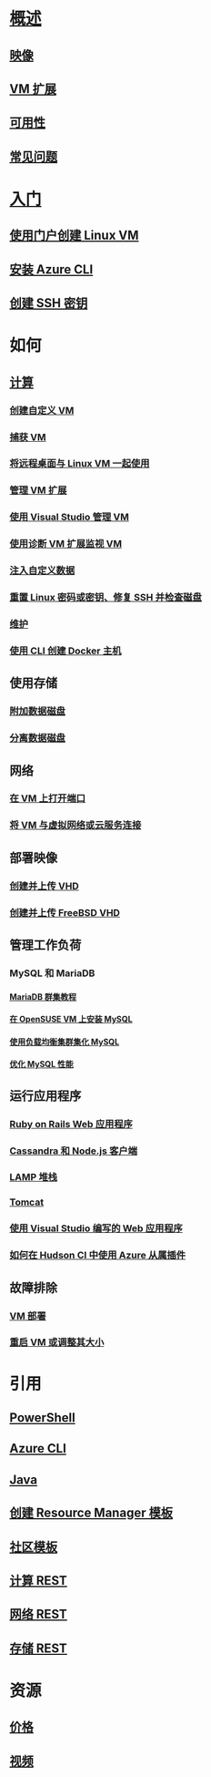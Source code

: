 # [概述](../overview.md)
## [映像](about-images.md)
## [VM 扩展](agents-and-extensions.md)
## [可用性](configure-availability.md)
## [常见问题](faq.md)

# [入门](../opensource-links.md)
## [使用门户创建 Linux VM](createportal.md)
## [安装 Azure CLI](../../../cli-install-nodejs.md)
## [创建 SSH 密钥](../mac-create-ssh-keys.md)

# 如何
## [计算](../intro-on-azure.md)
### [创建自定义 VM](create-custom.md)
### [捕获 VM](capture-image.md)
### [将远程桌面与 Linux VM 一起使用](remote-desktop.md)
### [管理 VM 扩展](manage-extensions.md)
### [使用 Visual Studio 管理 VM](manage-visual-studio.md)
### [使用诊断 VM 扩展监视 VM](../diagnostic-extension.md)
### [注入自定义数据](inject-custom-data.md)
### [重置 Linux 密码或密钥、修复 SSH 并检查磁盘](reset-access.md)
### [维护](planned-maintenance-schedule.md)
### [使用 CLI 创建 Docker 主机](cli-use-docker.md)

## 使用存储
### [附加数据磁盘](attach-disk.md)
### [分离数据磁盘](detach-disk.md)

## 网络
### [在 VM 上打开端口](setup-endpoints.md)
### [将 VM 与虚拟网络或云服务连接](connect-vms.md)

## 部署映像
### [创建并上传 VHD](create-upload-vhd.md)
### [创建并上传 FreeBSD VHD](freebsd-create-upload-vhd.md)

## 管理工作负荷
### MySQL 和 MariaDB
#### [MariaDB 群集教程](mariadb-mysql-cluster.md)
#### [在 OpenSUSE VM 上安装 MySQL](mysql-on-opensuse.md)
#### [使用负载均衡集群集化 MySQL](mysql-cluster.md)
#### [优化 MySQL 性能](optimize-mysql.md)

## 运行应用程序
### [Ruby on Rails Web 应用程序](virtual-machines-linux-classic-ruby-rails-web-app.md)
### [Cassandra 和 Node.js 客户端](cassandra-nodejs.md)
### [LAMP 堆栈](lamp-script.md)
### [Tomcat](setup-tomcat.md)
### [使用 Visual Studio 编写的 Web 应用程序](web-app-visual-studio.md)
### [如何在 Hudson CI 中使用 Azure 从属插件](../../virtual-machines-azure-slave-plugin-for-hudson.md)

## 故障排除
### [VM 部署](troubleshoot-deployment-new-vm.md)
### [重启 VM 或调整其大小](restart-resize-error-troubleshooting.md)

# 引用
## [PowerShell](https://docs.microsoft.com/powershell/azure/overview)
## [Azure CLI](https://docs.microsoft.com/cli/azure/vm)
## [Java](https://docs.azure.cn/zh-cn/java/api/overview/)
## [创建 Resource Manager 模板](../../../azure-resource-manager/resource-group-authoring-templates.md?toc=%2fvirtual-machines%2flinux%2ftoc.json)
## [社区模板](https://github.com/Azure/azure-quickstart-templates)
## [计算 REST](https://docs.microsoft.com/rest/api/compute)
## [网络 REST](https://docs.microsoft.com/rest/api)
## [存储 REST](https://docs.microsoft.com/rest/api/storageservices)

# 资源
## [价格](https://www.azure.cn/pricing/details/virtual-machines/#Linux)
## [视频](https://www.azure.cn/video-center/)
